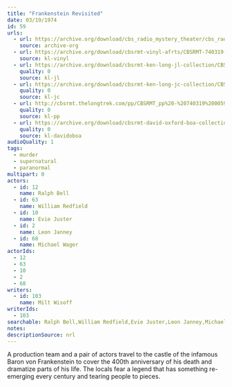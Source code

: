 ```yaml
---
title: "Frankenstein Revisited"
date: 03/19/1974
id: 59
urls: 
  - url: https://archive.org/download/cbs_radio_mystery_theater/cbs_radio_mystery_theater-0051-0100.zip/cbs_radio_mystery_theater-0051-0100%2Fcbsrmt_0059_frankenstein_revisited.mp3
    source: archive-org
  - url: https://archive.org/download/cbsrmt-vinyl-afrts/CBSRMT-740319-0059-Frankenstein-Revisited_afrts.mp3
    source: kl-vinyl
  - url: https://archive.org/download/cbsrmt-ken-long-jl-collection/CBSRMT - 740319 0059 Frankenstein Revisited_jl.mp3
    quality: 0
    source: kl-jl
  - url: https://archive.org/download/cbsrmt-ken-long-jc-collection/CBSRMT - 740319 0059 Frankenstein Revisited vbr df hot_jc.mp3
    quality: 0
    source: kl-jc
  - url: http://cbsrmt.thelongtrek.com/pp/CBSRMT_pp%20-%20740319%200059%20Frankenstein%20Revisited.mp3
    quality: 0
    source: kl-pp
  - url: https://archive.org/download/cbsrmt-david-oxford-boa-collection/CBSRMT-740319-0059-Frankenstein-Revisited-(AFRTS)-(256-44)-{BoA}.mp3
    quality: 0
    source: kl-davidoboa
audioQuality: 1
tags: 
  - murder
  - supernatural
  - paranormal
multipart: 0
actors:  
  - id: 12
    name: Ralph Bell  
  - id: 63
    name: William Redfield  
  - id: 10
    name: Evie Juster  
  - id: 2
    name: Leon Janney  
  - id: 68
    name: Michael Wager
actorIds:  
  - 12  
  - 63  
  - 10  
  - 2  
  - 68
writers:  
  - id: 103
    name: Milt Wisoff
writerIds:  
  - 103
searchable: Ralph Bell,William Redfield,Evie Juster,Leon Janney,Michael Wager Milt Wisoff
notes: 
descriptionSource: nrl
---
```

A production team and a pair of actors travel to the castle of the infamous Baron von Frankenstein to cover the 400th anniversary of his death and dramatize parts of his life. The locals fear a legend that has something re-emerging every century and tearing people to pieces.